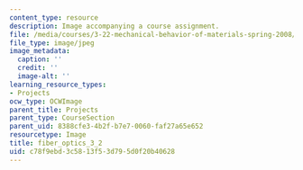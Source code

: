 ```yaml
---
content_type: resource
description: Image accompanying a course assignment.
file: /media/courses/3-22-mechanical-behavior-of-materials-spring-2008/c78f9ebd3c5813f53d795d0f20b40628_fiber_optics_3_2.jpg
file_type: image/jpeg
image_metadata:
  caption: ''
  credit: ''
  image-alt: ''
learning_resource_types:
- Projects
ocw_type: OCWImage
parent_title: Projects
parent_type: CourseSection
parent_uid: 8388cfe3-4b2f-b7e7-0060-faf27a65e652
resourcetype: Image
title: fiber_optics_3_2
uid: c78f9ebd-3c58-13f5-3d79-5d0f20b40628
---
```

